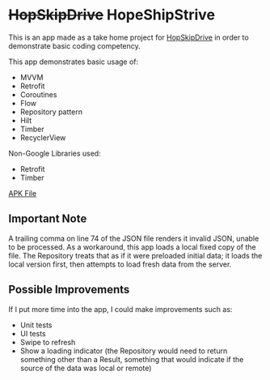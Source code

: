 # <s>HopSkipDrive</s> HopeShipStrive

This is an app made as a take home project for [HopSkipDrive](https://www.hopskipdrive.com/) in order to demonstrate
basic coding competency.

This app demonstrates basic usage of:

* MVVM
* Retrofit
* Coroutines
* Flow
* Repository pattern
* Hilt
* Timber
* RecyclerView

Non-Google Libraries used:

* Retrofit
* Timber

[APK File](app-debug.apk)

## Important Note

A trailing comma on line 74 of the JSON file renders it invalid JSON, unable to be processed.
As a workaround, this app loads a local fixed copy of the file. The Repository treats that as if it 
were preloaded initial data; it loads the local version first, then attempts to load fresh data from
the server.

## Possible Improvements

If I put more time into the app, I could make improvements such as:

* Unit tests
* UI tests
* Swipe to refresh
* Show a loading indicator (the Repository would need to return something other than a Result, something that would indicate if the source of the data was local or remote)
